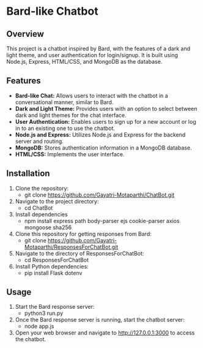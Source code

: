 # Bard-like Chatbot

## Overview

This project is a chatbot inspired by Bard, with the features of a dark and light theme, and user authentication for login/signup. It is built using Node.js, Express, HTML/CSS, and MongoDB as the database.

## Features

- **Bard-like Chat:** Allows users to interact with the chatbot in a conversational manner, similar to Bard.
- **Dark and Light Theme:** Provides users with an option to select between dark and light themes for the chat interface.
- **User Authentication:** Enables users to sign up for a new account or log in to an existing one to use the chatbot.
- **Node.js and Express:** Utilizes Node.js and Express for the backend server and routing.
- **MongoDB:** Stores authentication information in a MongoDB database.
- **HTML/CSS:** Implements the user interface.

## Installation
1. Clone the repository:
   - git clone https://github.com/Gayatri-Motaparthi/ChatBot.git
2. Navigate to the project directory:
   - cd ChatBot
3. Install dependencies
   - npm install express path body-parser ejs cookie-parser axios mongoose sha256
4. Clone this repository for getting responses from Bard:
   - git clone https://github.com/Gayatri-Motaparthi/ResponsesForChatBot.git
5. Navigate to the directory of ResponsesForChatBot:
   - cd ResponsesForChatBot
6. Install Python dependencies:
   - pip install Flask dotenv
  
## Usage
1. Start the Bard response server:
   - python3 run.py
2. Once the Bard response server is running, start the chatbot server:
   - node app.js
3. Open your web browser and navigate to http://127.0.0.1:3000 to access the chatbot.

 
